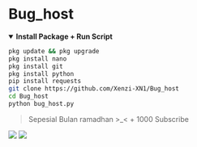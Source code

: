 # Bug_host
<details open>
  <summary><strong> Install Package + Run Script </strong></summary>

  ```bash
  pkg update && pkg upgrade
  pkg install nano
  pkg install git
  pkg install python
  pip install requests
  git clone https://github.com/Xenzi-XN1/Bug_host
  cd Bug_host
  python bug_host.py
  ```
  </details>

> Sepesial Bulan ramadhan >_< + 1000 Subscribe

[![](https://img.shields.io/static/v1?logo=youtube&label=subscribe&message=XENZI%20GANZ&color=green)](https://youtube.com/channel/UC7ygjAbDjuiN76PqOlJm40A)
[![](https://img.shields.io/static/v1?logo=youtube&label=subscribe&message=XENZI%20GANZZ&color=green)](https://youtube.com/channel/UCJWq5Rw5C5JbJeY0xXR_kWQ)
